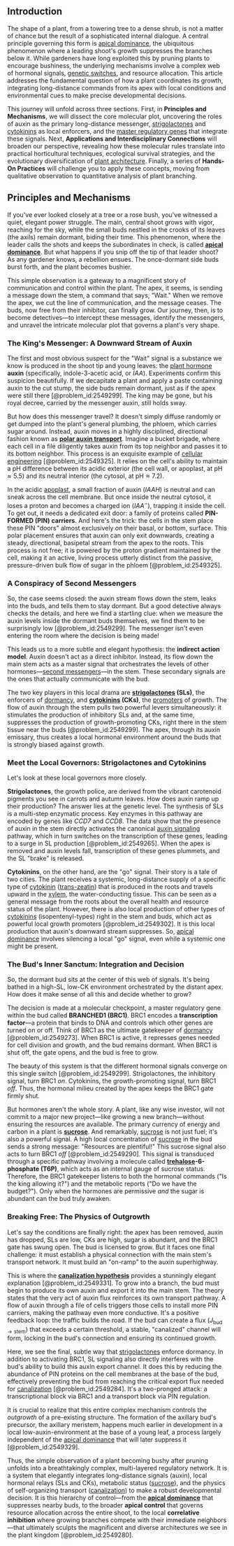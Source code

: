 ## Introduction
The shape of a plant, from a towering tree to a dense shrub, is not a matter of chance but the result of a sophisticated internal dialogue. A central principle governing this form is [apical dominance](@article_id:148587), the ubiquitous phenomenon where a leading shoot's growth suppresses the branches below it. While gardeners have long exploited this by pruning plants to encourage bushiness, the underlying mechanisms involve a complex web of hormonal signals, [genetic switches](@article_id:187860), and resource allocation. This article addresses the fundamental question of how a plant coordinates its growth, integrating long-distance commands from its apex with local conditions and environmental cues to make precise developmental decisions.

This journey will unfold across three sections. First, in **Principles and Mechanisms**, we will dissect the core molecular plot, uncovering the roles of auxin as the primary long-distance messenger, [strigolactones](@article_id:150280) and [cytokinins](@article_id:149274) as local enforcers, and the [master regulatory genes](@article_id:267549) that integrate these signals. Next, **Applications and Interdisciplinary Connections** will broaden our perspective, revealing how these molecular rules translate into practical horticultural techniques, ecological survival strategies, and the evolutionary diversification of [plant architecture](@article_id:154556). Finally, a series of **Hands-On Practices** will challenge you to apply these concepts, moving from qualitative observation to quantitative analysis of plant branching.

## Principles and Mechanisms

If you've ever looked closely at a tree or a rose bush, you've witnessed a quiet, elegant power struggle. The main, central shoot grows with vigor, reaching for the sky, while the small buds nestled in the crooks of its leaves (the axils) remain dormant, biding their time. This phenomenon, where the leader calls the shots and keeps the subordinates in check, is called **[apical dominance](@article_id:148587)**. But what happens if you snip off the tip of that leader shoot? As any gardener knows, a rebellion ensues. The once-dormant side buds burst forth, and the plant becomes bushier.

This simple observation is a gateway to a magnificent story of communication and control within the plant. The apex, it seems, is sending a message down the stem, a command that says, "Wait." When we remove the apex, we cut the line of communication, and the message ceases. The buds, now free from their inhibitor, can finally grow. Our journey, then, is to become detectives—to intercept these messages, identify the messengers, and unravel the intricate molecular plot that governs a plant's very shape.

### The King's Messenger: A Downward Stream of Auxin

The first and most obvious suspect for the "Wait" signal is a substance we know is produced in the shoot tip and young leaves: the [plant hormone](@article_id:155356) **auxin** (specifically, indole-$3$-acetic acid, or $IAA$). Experiments confirm this suspicion beautifully. If we decapitate a plant and apply a paste containing auxin to the cut stump, the side buds remain dormant, just as if the apex were still there [@problem_id:2549299]. The king may be gone, but his royal decree, carried by the messenger auxin, still holds sway.

But how does this messenger travel? It doesn't simply diffuse randomly or get dumped into the plant's general plumbing, the phloem, which carries sugar around. Instead, auxin moves in a highly disciplined, directional fashion known as **[polar auxin transport](@article_id:155298)**. Imagine a bucket brigade, where each cell in a file diligently takes auxin from its top neighbor and passes it to its bottom neighbor. This process is an exquisite example of [cellular engineering](@article_id:187732) [@problem_id:2549325]. It relies on the cell's ability to maintain a pH difference between its acidic exterior (the cell wall, or apoplast, at $\mathrm{pH} \approx 5.5$) and its neutral interior (the cytosol, at $\mathrm{pH} \approx 7.2$).

In the acidic [apoplast](@article_id:260276), a small fraction of auxin ($IAAH$) is neutral and can sneak across the cell membrane. But once inside the neutral cytosol, it loses a proton and becomes a charged ion ($IAA^-$), trapping it inside the cell. To get out, it needs a dedicated exit door: a family of proteins called **PIN-FORMED (PIN) carriers**. And here's the trick: the cells in the stem place these PIN "doors" almost exclusively on their basal, or bottom, surface. This polar placement ensures that auxin can only exit downwards, creating a steady, directional, basipetal stream from the apex to the roots. This process is not free; it is powered by the proton gradient maintained by the cell, making it an active, living process utterly distinct from the passive, pressure-driven bulk flow of sugar in the phloem [@problem_id:2549325].

### A Conspiracy of Second Messengers

So, the case seems closed: the auxin stream flows down the stem, leaks into the buds, and tells them to stay dormant. But a good detective always checks the details, and here we find a startling clue: when we measure the auxin levels inside the dormant buds themselves, we find them to be surprisingly low [@problem_id:2549299]. The messenger isn't even entering the room where the decision is being made!

This leads us to a more subtle and elegant hypothesis: the **indirect action model**. Auxin doesn't act as a direct inhibitor. Instead, its flow down the main stem acts as a master signal that orchestrates the levels of other hormones—[second messengers](@article_id:141313)—in the stem. These secondary signals are the ones that actually communicate with the bud.

The two key players in this local drama are **[strigolactones](@article_id:150280) (SLs)**, the enforcers of [dormancy](@article_id:172458), and **[cytokinins](@article_id:149274) (CKs)**, the [promoters](@article_id:149402) of growth. The flow of auxin through the stem pulls two powerful levers simultaneously: it stimulates the production of inhibitory SLs and, at the same time, suppresses the production of growth-promoting CKs, right there in the stem tissue near the buds [@problem_id:2549299]. The apex, through its auxin emissary, thus creates a local hormonal environment around the buds that is strongly biased against growth.

### Meet the Local Governors: Strigolactones and Cytokinins

Let's look at these local governors more closely.

**Strigolactones**, the growth police, are derived from the vibrant carotenoid pigments you see in carrots and autumn leaves. How does auxin ramp up their production? The answer lies at the genetic level. The synthesis of SLs is a multi-step enzymatic process. Key enzymes in this pathway are encoded by genes like *$CCD7$* and *$CCD8$*. The data show that the presence of auxin in the stem directly activates the canonical [auxin signaling](@article_id:155116) pathway, which in turn switches on the transcription of these genes, leading to a surge in SL production [@problem_id:2549265]. When the apex is removed and auxin levels fall, transcription of these genes plummets, and the SL "brake" is released.

**Cytokinins**, on the other hand, are the "go" signal. Their story is a tale of two cities. The plant receives a systemic, long-distance supply of a specific type of [cytokinin](@article_id:190638) ([trans-zeatin](@article_id:178084)) that is produced in the roots and travels upward in the [xylem](@article_id:141125), the water-conducting tissue. This can be seen as a general message from the roots about the overall health and resource status of the plant. However, there is also local production of other types of [cytokinins](@article_id:149274) (isopentenyl-types) right in the stem and buds, which act as powerful local growth promoters [@problem_id:2549302]. It is this local production that auxin's downward stream suppresses. So, [apical dominance](@article_id:148587) involves silencing a local "go" signal, even while a systemic one might be present.

### The Bud's Inner Sanctum: Integration and Decision

So, the dormant bud sits at the center of this web of signals. It's being bathed in a high-SL, low-CK environment orchestrated by the distant apex. How does it make sense of all this and decide whether to grow?

The decision is made at a molecular checkpoint, a master regulatory gene within the bud called **BRANCHED1 (BRC1)**. BRC1 encodes a **transcription factor**—a protein that binds to DNA and controls which other genes are turned on or off. Think of BRC1 as the ultimate gatekeeper of [dormancy](@article_id:172458) [@problem_id:2549273]. When BRC1 is active, it represses genes needed for cell division and growth, and the bud remains dormant. When BRC1 is shut off, the gate opens, and the bud is free to grow.

The beauty of this system is that the different hormonal signals converge on this single switch [@problem_id:2549299]. Strigolactones, the inhibitory signal, turn BRC1 *on*. Cytokinins, the growth-promoting signal, turn BRC1 *off*. Thus, the hormonal milieu created by the apex keeps the BRC1 gate firmly shut.

But hormones aren't the whole story. A plant, like any wise investor, will not commit to a major new project—like growing a new branch—without ensuring the resources are available. The primary currency of energy and carbon in a plant is **[sucrose](@article_id:162519)**. And remarkably, [sucrose](@article_id:162519) is not just fuel; it's also a powerful signal. A high local concentration of [sucrose](@article_id:162519) in the bud sends a strong message: "Resources are plentiful!" This sucrose signal also acts to turn BRC1 *off* [@problem_id:2549290]. This signal is transduced through a specific pathway involving a molecule called **[trehalose](@article_id:148212)-6-phosphate (T6P)**, which acts as an internal gauge of sucrose status. Therefore, the BRC1 gatekeeper listens to both the hormonal commands ("Is the king allowing it?") and the metabolic reports ("Do we have the budget?"). Only when the hormones are permissive *and* the sugar is abundant can the bud truly awaken.

### Breaking Free: The Physics of Outgrowth

Let's say the conditions are finally right: the apex has been removed, auxin has dropped, SLs are low, CKs are high, sugar is abundant, and the BRC1 gate has swung open. The bud is licensed to grow. But it faces one final challenge: it must establish a physical connection with the main stem's transport network. It must build an "on-ramp" to the auxin superhighway.

This is where the **[canalization hypothesis](@article_id:167846)** provides a stunningly elegant explanation [@problem_id:2549331]. To grow into a branch, the bud must begin to produce its own auxin and export it into the main stem. The theory states that the very act of auxin flux reinforces its own transport pathway. A flow of auxin through a file of cells triggers those cells to install more PIN carriers, making the pathway even more conductive. It's a positive feedback loop: the traffic builds the road. If the bud can create a flux ($J_{\text{bud}\to\text{stem}}$) that exceeds a certain threshold, a stable, "canalized" channel will form, locking in the bud's connection and ensuring its continued growth.

Here, we see the final, subtle
way that [strigolactones](@article_id:150280) enforce dormancy. In addition to activating BRC1, SL signaling also directly interferes with the bud's ability to build this auxin export channel. It does this by reducing the abundance of PIN proteins on the cell membranes at the base of the bud, effectively preventing the bud from reaching the critical export flux needed for [canalization](@article_id:147541) [@problem_id:2549284]. It's a two-pronged attack: a transcriptional block via BRC1 and a transport block via PIN regulation.

It is crucial to realize that this entire complex mechanism controls the *outgrowth* of a pre-existing structure. The formation of the axillary bud's precursor, the axillary meristem, happens much earlier in development in a local low-auxin-environment at the base of a young leaf, a process largely independent of the [apical dominance](@article_id:148587) that will later suppress it [@problem_id:2549329].

Thus, the simple observation of a plant becoming bushy after pruning unfolds into a breathtakingly complex, multi-layered regulatory network. It is a system that elegantly integrates long-distance signals (auxin), local hormonal relays (SLs and CKs), metabolic status ([sucrose](@article_id:162519)), and the physics of self-organizing transport ([canalization](@article_id:147541)) to make a robust developmental decision. It is this hierarchy of control—from the **[apical dominance](@article_id:148587)** that suppresses nearby buds, to the broader **apical control** that governs resource allocation across the entire shoot, to the local **correlative inhibition** where growing branches compete with their immediate neighbors—that ultimately sculpts the magnificent and diverse architectures we see in the plant kingdom [@problem_id:2549280].